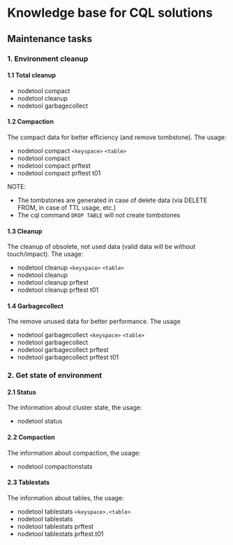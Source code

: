 # Knowledge base for CQL solutions

## Maintenance tasks

### 1. Environment cleanup

#### 1.1 Total cleanup

 - nodetool compact
 - nodetool cleanup
 - nodetool garbagecollect

#### 1.2 Compaction

The compact data for better efficiency (and remove tombstone). The usage: 
 - nodetool compact `<keyspace>` `<table>`
 - nodetool compact
 - nodetool compact prftest
 - nodetool compact prftest t01

NOTE: 
 - The tombstones are generated in case of delete data (via DELETE FROM, in case of TTL usage, etc.)
 - The cql command `DROP TABLE` will not create tombstones 

#### 1.3 Cleanup

The cleanup of obsolete, not used data (valid data will be without touch/impact). The usage:
 - nodetool cleanup `<keyspace>` `<table>`
 - nodetool cleanup 
 - nodetool cleanup prftest 
 - nodetool cleanup prftest t01

#### 1.4 Garbagecollect

The remove unused data for better performance. The usage 
 - nodetool garbagecollect `<keyspace>` `<table>`
 - nodetool garbagecollect 
 - nodetool garbagecollect prftest 
 - nodetool garbagecollect prftest t01

### 2. Get state of environment

#### 2.1 Status

The information about cluster state, the usage:
 - nodetool status

#### 2.2 Compaction

The information about compaction, the usage:
 - nodetool compactionstats

#### 2.3 Tablestats

The information about tables, the usage:
 - nodetool tablestats `<keyspace>.<table>`
 - nodetool tablestats
 - nodetool tablestats prftest
 - nodetool tablestats prftest.t01
